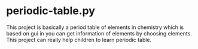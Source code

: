 # periodic-table.py
This project is basically a period table of elements in chemistry which is based on gui in you can get information of elements by choosing elements.
This project can really help children to learn periodic table.
